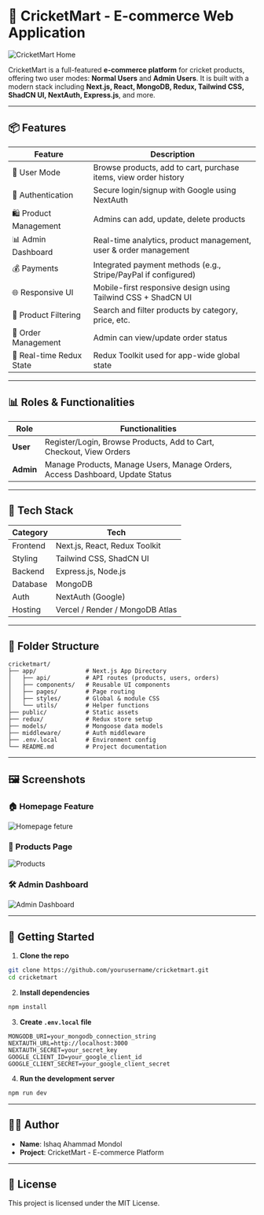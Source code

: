 
# 🏏 CricketMart - E-commerce Web Application

![CricketMart Home](https://i.ibb.co/tTJNVC4Z/Home.png)

CricketMart is a full-featured **e-commerce platform** for cricket products, offering two user modes: **Normal Users** and **Admin Users**. It is built with a modern stack including **Next.js, React, MongoDB, Redux, Tailwind CSS, ShadCN UI, NextAuth, Express.js**, and more.

---

## 📦 Features

| Feature                  | Description                                                                 |
|--------------------------|-----------------------------------------------------------------------------|
| 🛒 User Mode             | Browse products, add to cart, purchase items, view order history            |
| 🔐 Authentication        | Secure login/signup with Google using NextAuth                             |
| 🛍️ Product Management    | Admins can add, update, delete products                                      |
| 📊 Admin Dashboard       | Real-time analytics, product management, user & order management            |
| 💰 Payments              | Integrated payment methods (e.g., Stripe/PayPal if configured)              |
| 🌐 Responsive UI         | Mobile-first responsive design using Tailwind CSS + ShadCN UI               |
| 🔎 Product Filtering     | Search and filter products by category, price, etc.                         |
| 🧾 Order Management       | Admin can view/update order status                                          |
| 🔄 Real-time Redux State | Redux Toolkit used for app-wide global state                                |

---

## 📊 Roles & Functionalities

| Role   | Functionalities                                                                 |
|--------|----------------------------------------------------------------------------------|
| **User**   | Register/Login, Browse Products, Add to Cart, Checkout, View Orders            |
| **Admin**  | Manage Products, Manage Users, Manage Orders, Access Dashboard, Update Status  |

----

## 🧪 Tech Stack

| Category        | Tech                            |
|----------------|----------------------------------|
| Frontend       | Next.js, React, Redux Toolkit    |
| Styling        | Tailwind CSS, ShadCN UI          |
| Backend        | Express.js, Node.js              |
| Database       | MongoDB                          |
| Auth           | NextAuth (Google)                |
| Hosting        | Vercel / Render / MongoDB Atlas  |

---

## 📁 Folder Structure

```
cricketmart/
├── app/              # Next.js App Directory
│   ├── api/          # API routes (products, users, orders)
│   ├── components/   # Reusable UI components
│   ├── pages/        # Page routing
│   ├── styles/       # Global & module CSS
│   └── utils/        # Helper functions
├── public/           # Static assets
├── redux/            # Redux store setup
├── models/           # Mongoose data models
├── middleware/       # Auth middleware
├── .env.local        # Environment config
└── README.md         # Project documentation
```

---

## 🖼️ Screenshots

### 🏠 Homepage Feature
![Homepage feture](https://i.ibb.co.com/zHjXtgyy/Screenshot-2025-08-05-180527.png)

### 📄 Products Page
![Products](https://i.ibb.co/chKCzpJH/products.png)

### 🛠️ Admin Dashboard
![Admin Dashboard](https://i.ibb.co/PGj9bNJD/admindasgboard.png)

---

## 🚀 Getting Started

1. **Clone the repo**
```bash
git clone https://github.com/yourusername/cricketmart.git
cd cricketmart
```

2. **Install dependencies**
```bash
npm install
```

3. **Create `.env.local` file**
```
MONGODB_URI=your_mongodb_connection_string
NEXTAUTH_URL=http://localhost:3000
NEXTAUTH_SECRET=your_secret_key
GOOGLE_CLIENT_ID=your_google_client_id
GOOGLE_CLIENT_SECRET=your_google_client_secret
```

4. **Run the development server**
```bash
npm run dev
```

---

## 🧑‍💻 Author

- **Name**: Ishaq Ahammad Mondol
- **Project**: CricketMart - E-commerce Platform

---

## 📄 License

This project is licensed under the MIT License.
